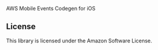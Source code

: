 AWS Mobile Events Codegen for iOS

## License

This library is licensed under the Amazon Software License.
